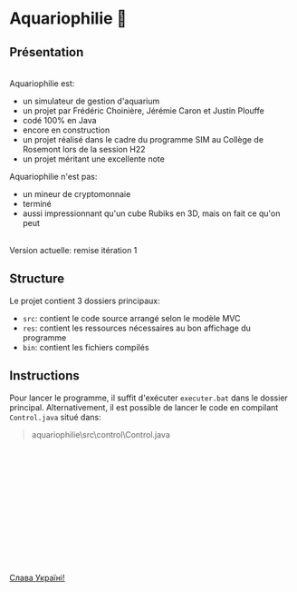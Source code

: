 # Aquariophilie 🐠

## Présentation
\
Aquariophilie est:

- un simulateur de gestion d'aquarium
- un projet par Frédéric Choinière, Jérémie Caron et Justin Plouffe
- codé 100% en Java
- encore en construction
- un projet réalisé dans le cadre du programme SIM au Collège de Rosemont lors de la session H22
- un projet méritant une excellente note

Aquariophilie n'est pas:

- un mineur de cryptomonnaie
- terminé
- aussi impressionnant qu'un cube Rubiks en 3D, mais on fait ce qu'on peut

\
Version actuelle: remise itération 1

## Structure

Le projet contient 3 dossiers principaux:

- `src`: contient le code source arrangé selon le modèle MVC
- `res`: contient les ressources nécessaires au bon affichage du programme
- `bin`: contient les fichiers compilés

## Instructions

Pour lancer le programme, il suffit d'exécuter `executer.bat` dans le dossier principal.
Alternativement, il est possible de lancer le code en compilant `Control.java` situé dans:
> aquariophilie\src\control\Control.java

\
\
\
\
\
\
\
\
\
\
\
\
\
[Слава Україні!](https://twitter.com/Ukraine/status/1502737132858875910)
